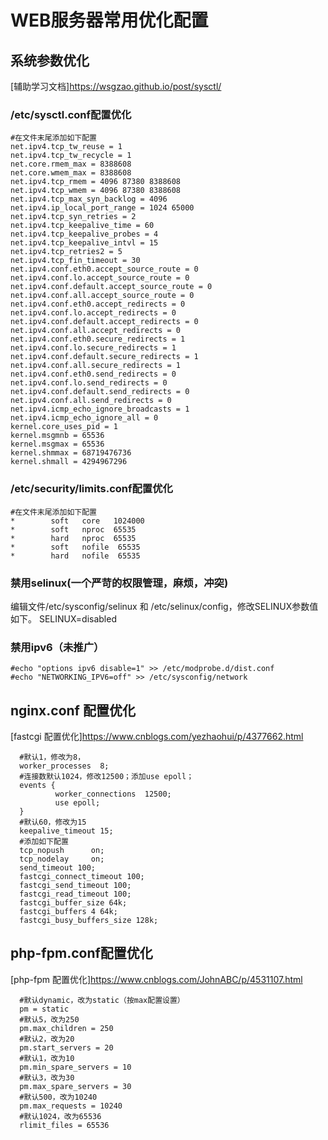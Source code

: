 # WEB服务器常用优化配置

## 系统参数优化
[辅助学习文档]https://wsgzao.github.io/post/sysctl/

### /etc/sysctl.conf配置优化

    #在文件末尾添加如下配置  
    net.ipv4.tcp_tw_reuse = 1
    net.ipv4.tcp_tw_recycle = 1
    net.core.rmem_max = 8388608
    net.core.wmem_max = 8388608
    net.ipv4.tcp_rmem = 4096 87380 8388608
    net.ipv4.tcp_wmem = 4096 87380 8388608
    net.ipv4.tcp_max_syn_backlog = 4096
    net.ipv4.ip_local_port_range = 1024 65000
    net.ipv4.tcp_syn_retries = 2
    net.ipv4.tcp_keepalive_time = 60
    net.ipv4.tcp_keepalive_probes = 4
    net.ipv4.tcp_keepalive_intvl = 15
    net.ipv4.tcp_retries2 = 5
    net.ipv4.tcp_fin_timeout = 30
    net.ipv4.conf.eth0.accept_source_route = 0
    net.ipv4.conf.lo.accept_source_route = 0
    net.ipv4.conf.default.accept_source_route = 0
    net.ipv4.conf.all.accept_source_route = 0
    net.ipv4.conf.eth0.accept_redirects = 0
    net.ipv4.conf.lo.accept_redirects = 0
    net.ipv4.conf.default.accept_redirects = 0
    net.ipv4.conf.all.accept_redirects = 0
    net.ipv4.conf.eth0.secure_redirects = 1
    net.ipv4.conf.lo.secure_redirects = 1
    net.ipv4.conf.default.secure_redirects = 1
    net.ipv4.conf.all.secure_redirects = 1
    net.ipv4.conf.eth0.send_redirects = 0
    net.ipv4.conf.lo.send_redirects = 0
    net.ipv4.conf.default.send_redirects = 0
    net.ipv4.conf.all.send_redirects = 0
    net.ipv4.icmp_echo_ignore_broadcasts = 1
    net.ipv4.icmp_echo_ignore_all = 0
    kernel.core_uses_pid = 1
    kernel.msgmnb = 65536
    kernel.msgmax = 65536
    kernel.shmmax = 68719476736
    kernel.shmall = 4294967296

### /etc/security/limits.conf配置优化

    #在文件末尾添加如下配置
    *        soft   core   1024000
    *        soft   nproc  65535
    *        hard   nproc  65535
    *        soft   nofile  65535
    *        hard   nofile  65535

### 禁用selinux(一个严苛的权限管理，麻烦，冲突)
 编辑文件/etc/sysconfig/selinux 和 /etc/selinux/config，修改SELINUX参数值如下。
SELINUX=disabled

### 禁用ipv6（未推广）
    #echo "options ipv6 disable=1" >> /etc/modprobe.d/dist.conf
    #echo "NETWORKING_IPV6=off" >> /etc/sysconfig/network

## nginx.conf 配置优化
[fastcgi 配置优化]https://www.cnblogs.com/yezhaohui/p/4377662.html

      #默认1，修改为8，
      worker_processes  8;
      #连接数默认1024，修改12500；添加use epoll； 
      events {
              worker_connections  12500;
              use epoll;
      }
      #默认60，修改为15
      keepalive_timeout 15;
      #添加如下配置
      tcp_nopush      on;
      tcp_nodelay     on;
      send_timeout 100;
      fastcgi_connect_timeout 100;
      fastcgi_send_timeout 100;
      fastcgi_read_timeout 100;
      fastcgi_buffer_size 64k;
      fastcgi_buffers 4 64k;
      fastcgi_busy_buffers_size 128k;

## php-fpm.conf配置优化
[php-fpm 配置优化]https://www.cnblogs.com/JohnABC/p/4531107.html

      #默认dynamic，改为static（按max配置设置）
      pm = static
      #默认5，改为250
      pm.max_children = 250
      #默认2，改为20
      pm.start_servers = 20
      #默认1，改为10
      pm.min_spare_servers = 10
      #默认3，改为30
      pm.max_spare_servers = 30
      #默认500，改为10240
      pm.max_requests = 10240
      #默认1024，改为65536
      rlimit_files = 65536

